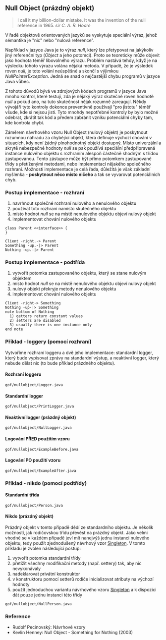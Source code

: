## Null Object (prázdný objekt)

> I call it my billion-dollar mistake. It was the invention of the null reference in 1965. *sir C. A. R. Hoare*
 
V řadě objektově orientovaných jazyků se vyskytuje speciální výraz, jehož sémantika je "nic" nebo "nulová reference". 

Například v jazyce Java je to výraz *null*, který lze přetypovat na jakýkoliv jiný referenční typ (*Object* a jeho potomci). Proto se teoreticky může objevit jako hodnota téměř libovolného výrazu. Problém nastává tehdy, když je na výsledku tohoto výrazu volána nějaká metoda. V případě, že je výsledek roven *null*, je toto volání neúspěšné a skončí s výjimkou *NullPointerException*. Jedná se snad o nejčastější chybu programů v jazyce Java vůbec.

Z tohoto důvodů bývá ve zdrojových kódech programů v jazyce Java mnoho kontrol, které testují, zda je nějaký výraz skutečně roven hodnotě *null* a pokud ano, na tuto skutečnost nějak rozumně zareagují. Někdy vývojáři tyto kontroly dokonce preventivně používají "pro jistotu" téměř všude, kde si nejsou jisti. Tyto mnohdy nepotřebné kontroly by bylo možné odebrat, zkrátit tak kód a předem zabránit vzniku potenciální chyby tam, kde kontrola chybí.

Záměrem návrhového vzoru Null Object (nulový objekt) je poskytnout rozumnou náhradu za chybějící objekt, která definuje výchozí chování v situacích, kdy není žádný plnohodnotný objekt dostupný. Místo univerzální a skrytě nebezpečné hodnoty *null* se pak používá speciální předpřipravená instance nulového objektu s rozhraním alespoň částečně shodným s třídou zastupovanou. Tento zástupce může být přímo potomkem zastupované třídy s přetíženými metodami, nebo implementací nějakého společného rozhraní. Možností implementace je celá řada, důležitá je však základní myšlenka - **poskytnout něco místo ničeho** a tak se vyvarovat potenciálních chyb.

### Postup implementace - rozhraní

1. navrhnout společné rozhraní nulového a nenulového objektu
1. používat toto rozhraní namísto skutečného objektu
1. místo hodnot *null* se na místě nenulového objektu objeví nulový objekt
1. implementovat chování nulového objektu

```uml:class
class Parent <<interface>> {
}

Client -right.-> Parent
Something -up.-|> Parent
Nothing -up.-|> Parent
```

### Postup implementace - podtřída

1. vytvořit potomka zastupovaného objektu, který se stane nulovým objektem
1. místo hodnot *null* se na místě nenulového objektu objeví nulový objekt
1. nulový objekt překryje metody nenulového objektu
1. implementovat chování nulového objektu

```uml:class
Client -right-> Something
Nothing -up-|> Something
note bottom of Nothing
  1) getters return constant values
  2) setters are disabled
  3) usually there is one instance only
end note
```

### Příklad - loggery (pomocí rozhraní)

Vytvoříme rozhraní loggeru a dvě jeho implementace: standardní logger, který bude vypisovat zprávy na standardní výstup, a neaktivní logger, který nebude dělat nic (to bude příklad prázdného objektu).

#### Rozhraní loggeru

```include:java
gof/nullobject/Logger.java
```

#### Standardní logger

```include:java
gof/nullobject/PrintLogger.java
```

#### Neaktivní logger (prázdný objekt)

```include:java
gof/nullobject/NullLogger.java
```

#### Logování PŘED použitím vzoru

```include:java
gof/nullobject/ExampleBefore.java
```

#### Logování PO použití vzoru

```include:java
gof/nullobject/ExampleAfter.java
```

### Příklad - nikdo (pomocí podtřídy)

#### Standardní třída

```include:java
gof/nullobject/Person.java
```

#### Nikdo (prázdný objekt)

Prázdný objekt v tomto případě dědí ze standardního objektu. Je několik možností, jak rodičovskou třídu převést na prázdný objekt. Jako velmi vhodné se v každém případě jeví mít nanejvýš jednu instanci nulového objektu, tedy použít zjednodušený návrhový vzor [Singleton](wiki/singleton). V tomto příkladu je zvolen následující postup:

1. vytvořit potomka standardní třídy
1. přetížit všechny modifikační metody (např. settery) tak, aby nic nevykonávaly
1. nadeklarovat privátní konstruktor
1. v konstruktoru pomocí setterů rodiče inicializovat atributy na výchozí hodnoty
1. použít jednoduchou variantu návrhového vzoru [Singleton](wiki/singleton) a k dispozici dát pouze jednu instanci této třídy

```include:java
gof/nullobject/NullPerson.java
```

### Reference

- Rudolf Pecinovský: Návrhové vzory
- Kevlin Henney: Null Object - Something for Nothing (2003)
